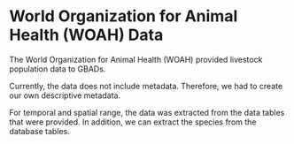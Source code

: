 # World Organization for Animal Health (WOAH) Data 

The World Organization for Animal Health (WOAH) provided livestock population data to GBADs.

Currently, the data does not include metadata. Therefore, we had to create our own descriptive metadata.

For temporal and spatial range, the data was extracted from the data tables that were provided. In addition, we can extract the species from the database tables.